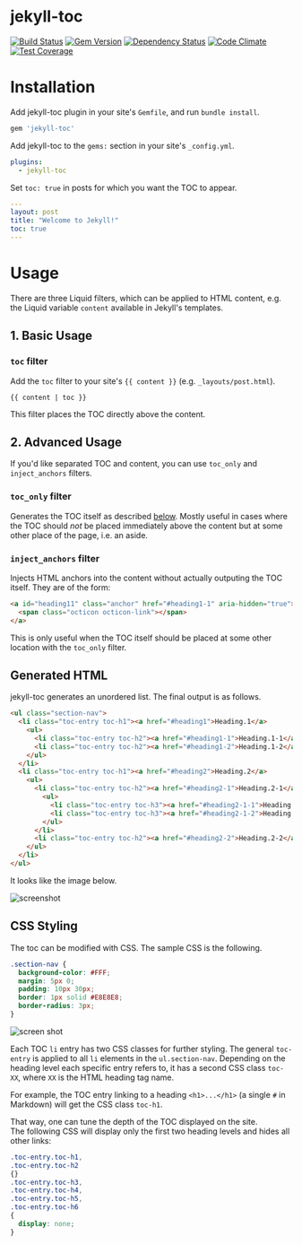 # jekyll-toc

[![Build Status](https://travis-ci.org/toshimaru/jekyll-toc.svg?branch=master)](https://travis-ci.org/toshimaru/jekyll-toc)
[![Gem Version](https://badge.fury.io/rb/jekyll-toc.svg)](http://badge.fury.io/rb/jekyll-toc)
[![Dependency Status](https://gemnasium.com/toshimaru/jekyll-toc.svg)](https://gemnasium.com/toshimaru/jekyll-toc)
[![Code Climate](https://codeclimate.com/github/toshimaru/jekyll-toc/badges/gpa.svg)](https://codeclimate.com/github/toshimaru/jekyll-toc)
[![Test Coverage](https://codeclimate.com/github/toshimaru/jekyll-toc/badges/coverage.svg)](https://codeclimate.com/github/toshimaru/jekyll-toc/coverage)

# Installation

Add jekyll-toc plugin in your site's `Gemfile`, and run `bundle install`.

```ruby
gem 'jekyll-toc'
```

Add jekyll-toc to the `gems:` section in your site's `_config.yml`.

```yml
plugins:
  - jekyll-toc
```

Set `toc: true` in posts for which you want the TOC to appear.

```yml
---
layout: post
title: "Welcome to Jekyll!"
toc: true
---
```

# Usage

There are three Liquid filters, which can be applied to HTML content,
e.g. the Liquid variable `content` available in Jekyll's templates.

## 1. Basic Usage

### `toc` filter

Add the `toc` filter to your site's `{{ content }}` (e.g. `_layouts/post.html`).

```liquid
{{ content | toc }}
```

This filter places the TOC directly above the content.

## 2. Advanced Usage

If you'd like separated TOC and content, you can use `toc_only` and `inject_anchors` filters.

### `toc_only` filter

Generates the TOC itself as described [below](#generated-table-of-contents-html).
Mostly useful in cases where the TOC should _not_ be placed immediately
above the content but at some other place of the page, i.e. an aside.

### `inject_anchors` filter

Injects HTML anchors into the content without actually outputing the
TOC itself. They are of the form:

```html
<a id="heading11" class="anchor" href="#heading1-1" aria-hidden="true">
  <span class="octicon octicon-link"></span>
</a>
```

This is only useful when the TOC itself should be placed at some other
location with the `toc_only` filter.

## Generated HTML

jekyll-toc generates an unordered list. The final output is as follows.

```html
<ul class="section-nav">
  <li class="toc-entry toc-h1"><a href="#heading1">Heading.1</a>
    <ul>
      <li class="toc-entry toc-h2"><a href="#heading1-1">Heading.1-1</a></li>
      <li class="toc-entry toc-h2"><a href="#heading1-2">Heading.1-2</a></li>
    </ul>
  </li>
  <li class="toc-entry toc-h1"><a href="#heading2">Heading.2</a>
    <ul>
      <li class="toc-entry toc-h2"><a href="#heading2-1">Heading.2-1</a>
        <ul>
          <li class="toc-entry toc-h3"><a href="#heading2-1-1">Heading.2-1-1</a></li>
          <li class="toc-entry toc-h3"><a href="#heading2-1-2">Heading.2-1-2</a></li>
        </ul>
      </li>
      <li class="toc-entry toc-h2"><a href="#heading2-2">Heading.2-2</a></li>
    </ul>
  </li>
</ul>
```

It looks like the image below.

![screenshot](https://user-images.githubusercontent.com/803398/28401295-0dcfb7ca-6d54-11e7-892b-2f2e6ca755a7.png)

## CSS Styling

The toc can be modified with CSS. The sample CSS is the following.

```css
.section-nav {
  background-color: #FFF;
  margin: 5px 0;
  padding: 10px 30px;
  border: 1px solid #E8E8E8;
  border-radius: 3px;
}
```

![screen shot](https://user-images.githubusercontent.com/803398/28401455-0ba60868-6d55-11e7-8159-0ae7591aee66.png)

Each TOC `li` entry has two CSS classes for further styling.
The general `toc-entry` is applied to all `li` elements in the `ul.section-nav`.
Depending on the heading level each specific entry refers to, it has a second
CSS class `toc-XX`, where `XX` is the HTML heading tag name.

For example, the TOC entry linking to a heading `<h1>...</h1>` (a single
`#` in Markdown) will get the CSS class `toc-h1`.

That way, one can tune the depth of the TOC displayed on the site.  
The following CSS will display only the first two heading levels and hides
all other links:

```css
.toc-entry.toc-h1,
.toc-entry.toc-h2
{}
.toc-entry.toc-h3,
.toc-entry.toc-h4,
.toc-entry.toc-h5,
.toc-entry.toc-h6
{
  display: none;
}
```
